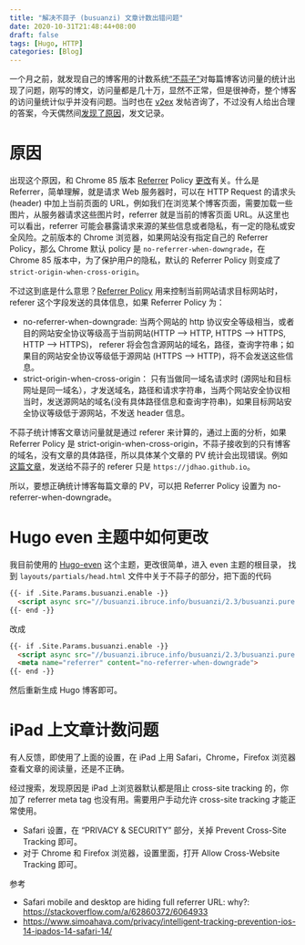 ```yaml
---
title: "解决不蒜子 (busuanzi) 文章计数出错问题"
date: 2020-10-31T21:48:44+08:00
draft: false
tags: [Hugo, HTTP]
categories: [Blog]
---
```


一个月之前，就发现自己的博客用的计数系统[“不蒜子”](https://busuanzi.ibruce.info/)对每篇博客访问量的统计出现了问题，刚写的博文，访问量都是几十万，显然不正常，但是很神奇，整个博客的访问量统计似乎并没有问题。当时也在 [v2ex](https://v2ex.com/t/707052#reply7) 发帖咨询了，不过没有人给出合理的答案，今天偶然间[发现了原因](https://github.com/flysnow-org/maupassant-hugo/pull/121)，发文记录。

<!--more-->

# 原因

出现这个原因，和 Chrome 85 版本 [Referrer](https://en.wikipedia.org/wiki/HTTP_referer) Policy [更改](https://developers.google.com/web/updates/2020/07/referrer-policy-new-chrome-default)有关。什么是 Referrer，简单理解，就是请求 Web 服务器时，可以在 HTTP Request 的请求头 (header) 中加上当前页面的 URL，例如我们在浏览某个博客页面，需要加载一些图片，从服务器请求这些图片时，referrer 就是当前的博客页面 URL。从这里也可以看出，referrer 可能会暴露请求来源的某些信息或者隐私，有一定的隐私或安全风险。之前版本的 Chrome 浏览器，如果网站没有指定自己的 Referrer Policy，那么 Chrome 默认 policy 是 `no-referrer-when-downgrade`，在 Chrome 85 版本中，为了保护用户的隐私，默认的 Referrer Policy 则变成了 `strict-origin-when-cross-origin`。

不过这到底是什么意思？[Referrer Policy](https://developer.mozilla.org/en-US/docs/Web/HTTP/Headers/Referrer-Policy) 用来控制当前网站请求目标网站时， referer 这个字段发送的具体信息，如果 Referrer Policy 为：

+ no-referrer-when-downgrade: 当两个网站的 http 协议安全等级相当，或者目的网站安全协议等级高于当前网站(HTTP --> HTTP, HTTPS --> HTTPS, HTTP --> HTTPS)， referer 将会包含源网站的域名，路径，查询字符串；如果目的网站安全协议等级低于源网站 (HTTPS --> HTTP)，将不会发送这些信息。
+ strict-origin-when-cross-origin： 只有当做同一域名请求时 (源网址和目标网址是同一域名），才发送域名，路径和请求字符串，当两个网站安全协议相当时，发送源网站的域名(没有具体路径信息和查询字符串)，如果目标网站安全协议等级低于源网站，不发送 header 信息。

不蒜子统计博客文章访问量就是通过 referer 来计算的，通过上面的分析，如果 Referrer Policy 是 strict-origin-when-cross-origin，不蒜子接收到的只有博客的域名，没有文章的具体路径，所以具体某个文章的 PV 统计会出现错误。例如 [这篇文章](https://jdhao.github.io/2020/10/30/cn_yang_interview/)，发送给不蒜子的 referer 只是 `https://jdhao.github.io`。

所以，要想正确统计博客每篇文章的 PV，可以把 Referrer Policy 设置为 no-referrer-when-downgrade。

# Hugo even 主题中如何更改

我目前使用的 [Hugo-even](https://github.com/olOwOlo/hugo-theme-even) 这个主题，更改很简单，进入 even 主题的根目录， 找到 `layouts/partials/head.html` 文件中关于不蒜子的部分，把下面的代码

```html
{{- if .Site.Params.busuanzi.enable -}}
  <script async src="//busuanzi.ibruce.info/busuanzi/2.3/busuanzi.pure.mini.js"></script>
{{- end -}}
```

改成

```html
{{- if .Site.Params.busuanzi.enable -}}
  <script async src="//busuanzi.ibruce.info/busuanzi/2.3/busuanzi.pure.mini.js"></script>
  <meta name="referrer" content="no-referrer-when-downgrade">
{{- end -}}
```

然后重新生成 Hugo 博客即可。

# iPad 上文章计数问题

有人反馈，即使用了上面的设置，在 iPad 上用 Safari，Chrome，Firefox 浏览器查看文章的阅读量，还是不正确。

经过搜索，发现原因是 iPad 上浏览器默认都是阻止 cross-site tracking 的，你加了 referrer meta tag 也没有用。需要用户手动允许 cross-site tracking 才能正常使用。

+ Safari 设置，在 “PRIVACY & SECURITY” 部分，关掉 Prevent Cross-Site Tracking 即可。
+ 对于 Chrome 和 Firefox 浏览器，设置里面，打开 Allow Cross-Website Tracking 即可。

参考

+ Safari mobile and desktop are hiding full referrer URL: why?: https://stackoverflow.com/a/62860372/6064933
+ https://www.simoahava.com/privacy/intelligent-tracking-prevention-ios-14-ipados-14-safari-14/
